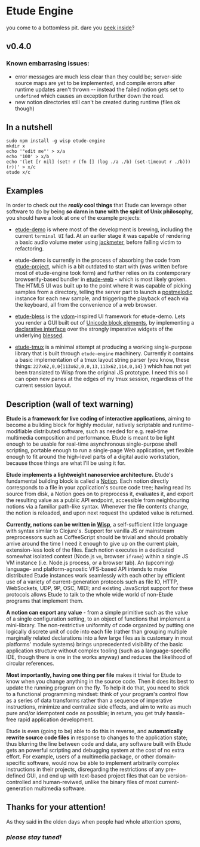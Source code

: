 # Etude Engine

you come to a bottomless pit. dare you [peek inside](https://github.com/egasimus/etude-engine/blob/master/index.js)?

## v0.4.0

### Known embarrasing issues:

* error messages are much less clear than they could be; server-side source maps
  are yet to be implemented, and compile errors after runtime updates aren't
  thrown -- instead the failed notion gets set to `undefined` which causes an
  exception further down the road.
* new notion directories still can't be created during runtime (files ok though)

## In a nutshell

```
sudo npm install -g wisp etude-engine
mkdir x
echo '"edit me"' > x/a
echo '100' > x/b
echo '(let [r nil] (set! r (fn [] (log ./a ./b) (set-timeout r ./b))) (r))' > x/c
etude x/c
```

## Examples

In order to check out the **_really_ cool things** that Etude can leverage other
software to do by being **_so_ damn in tune with the spirit of Unix philosophy,**
you should have a look at one of the example projects:

* [etude-demo](https://github.com/egasimus/etude-demo) is where most of the
  development is brewing, including the current `terminal UI` fad. At an earlier
  stage it was capable of rendering a basic audio volume meter using
  [jackmeter](https://github.com/egasimus/jackmeter), before falling victim to
  refactoring.

* etude-demo is currently in the process of absorbing the code from
  [etude-project](https://github.com/egasimus/etude-project), which is a bit
  outdated to start with (was written before most of etude-engine took form)
  and further relies on its contemporary browserify-based bundler in
  [etude-web](https://github.com/egasimus/etude-web) - which is most likely
  groken. The HTML5 UI was built up to the point where it was capable of picking
  samples from a directory, telling the server part to launch a [postmelodic](https://github.com/egasimus/postmelodic)
  instance for each new sample, and triggering the playback of each via the
  keyboard, all from the convenience of a web browser.

* [etude-bless](https://github.com/egasimus/etude-bless) is the
  [vdom](https://github.com/Matt-Esch/virtual-dom)-inspired UI framework for
  etude-demo. Lets you render a GUI built out of [Unicode block elements](https://en.wikipedia.org/wiki/Block_Elements),
  by implementing a [declarative interface](https://github.com/egasimus/etude-bless)
  over the strongly imperative widgets of the underlying
  [blessed](https://github.com/egasimus/chjj/blessed).

* [etude-tmux](https://github.com/egasimus/etude-tmux) is a minimal attempt at
  producing a working single-purpose library that is built through `etude-engine`
  machinery. Currently it contains a basic implementation of a tmux layout
  string parser (you know, these things: `227x62,0,0{113x62,0,0,13,113x62,114,0,14}` )
  which has not yet been translated to Wisp from the original JS prototype.
  I need this so I can open new panes at the edges of my tmux session,
  regardless of the current session layout.

## Description (wall of text warning)

**Etude is a framework for live coding of interactive applications**,
aiming to become a building block for highly modular, natively scriptable
and runtime-modifiable distributed software, such as needed for e.g. real-time
multimedia composition and performance. Etude is meant to be light enough to be
usable for real-time asynchronous single-purpose shell scripting, portable
enough to run a single-page Web application, yet flexible enough to fit
around the high-level parts of a digital audio workstation, because those
things are what I'll be using it for.

**Etude implements a lightweight nanoservice architecture.**
Etude's fundamental building block is called a [Notion](https://github.com/egasimus/etude-engine/blob/master/spec/notionSpec.js).
Each notion directly corresponds to a file in your application's source code
tree; having read its source from disk, a Notion goes on to preprocess it,
evaluates it, and export the resulting value as a public API endpoint,
accessible from neighbouring notions via a familiar path-like syntax. Whenever
the file contents change, the notion is reloaded, and upon next request the
updated value is returned.

**Currently, notions can be written in [Wisp](https://github.com/Gozala/wisp)**,
a self-sufficient little language with syntax similar to Clojure's. Support for
vanilla JS or mainstream preprocessors such as CoffeeScript should be trivial
and should probably arrive around the time I need it enough to give up on the
current plain, extension-less look of the files. Each notion executes in a
dedicated somewhat isolated context (Node.js `vm`, browser `iframe`) within a
single JS VM instance (i.e. Node.js process, or a browser tab). An (upcoming)
language- and platform-agnostic VFS-based API intends to make distributed Etude
instances work seamlessly with each other by efficient use of a variety of
current-generation protocols such as file IO, HTTP, WebSockets, UDP, 9P, OSC, MIDI;
and existing JavaScript support for these protocols allows Etude to talk to the
whole wide world of non-Etude programs that implement them.

**A notion can export any value** - from a simple primitive such as the value of
a single configuration setting, to an object of functions that implement a
mini-library. The non-restrictive uniformity of code organized by putting one
logically discrete unit of code into each file (rather than grouping multiple
marginally related declarations into a few large files as is customary in most
platforms' module systems) brings unprecedented visibility of the basic application
structure without complex tooling (such as a language-specific IDE, though there
is one in the works anyway) and reduces the likelihood of circular references.

**Most importantly, having one thing per file** makes it trivial for Etude to know
when you change anything in the source code. Then it does its best to update the
running program on the fly. To help it do that, you need to stick to a
functional programming mindset: think of your program's control flow as a series
of data transforms rather than a sequence of imperative instructions, minimize
and centralize side effects, and aim to write as much pure and/or idempotent
code as possible; in return, you get truly hassle-free rapid application development.

Etude is even (going to be) able to do this in reverse, and **automatically
rewrite source code files** in response to changes to the application state; thus
blurring the line between code and data, any software built with Etude gets an
powerful scripting and debugging system at the cost of no extra effort. For example,
users of a multimedia package, or other domain-specific software, would now be able
to implement arbitrarily complex instructions in their projects, disregarding the
restrictions of any pre-defined GUI, and end up with text-based project files that
can be version-controlled and human-reviwed, unlike the binary files of most current-
generation multimedia software.

## Thanks for your attention!

As they said in the olden days when people had whole attention _spans_,
### _please stay tuned!_
